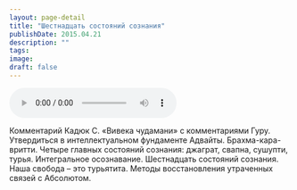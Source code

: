 ```yaml
---
layout: page-detail
title: "Шестнадцать состояний сознания"
publishDate: 2015.04.21
description: ""
tags:
image:
draft: false
---
```


<audio title="2015.04.21 - Шестнадцать состояний сознания.mp3" src="/upload/iblock/df4/df4f8b90616abfede28a5ab6aa37690b.mp3" controls=""></audio>

 Комментарий Кадюк С. «Вивека чудамани» с комментариями Гуру. Утвердиться в интеллектуальном фундаменте Адвайты. Брахма-кара-вритти. Четыре главных состояний сознания: джаграт, свапна, сушупти, турья. Интегральное осознавание. Шестнадцать состояний сознания. Наша свобода – это турьятита. Методы восстановления утраченных связей с Абсолютом. 

  
